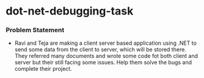 # dot-net-debugging-task
### Problem Statement
- Ravi and Teja are making a client server based application using .NET to send some data from the client to server, which will be stored there. They referred many documents and wrote some code fot both client and server but their still facing some issues. Help them solve the bugs and complete their project.
